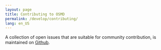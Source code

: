 ```yaml
---
layout: page
title: Contributing to OSMD
permalink: /develop/contributing/
lang: en_US
---
```


A collection of open issues that are suitable for community contribution, is maintained on [Github][0].

[0]: https://github.com/opensheetmusicdisplay/opensheetmusicdisplay/issues?q=is%3Aopen+is%3Aissue+label%3Acontrib
